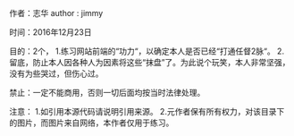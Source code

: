 作者：志华
author : jimmy

时间：2016年12月23日

目的：2个，
	1.练习网站前端的“功力“，以确定本人是否已经“打通任督2脉“。
	2.留底，防止本人因各种人为因素将这些“抹盘”了。为此说个玩笑，本人非常坚强，没有为些哭过，但伤心过。
	
禁止：一定不能商用，否则一切后面均按当时法律处理。

注意：
	1.如引用本源代码请说明引用来源。
	2.元作者保有所有权力，对该目录下的图片，而图片来自网络，本作者仅用于练习。
